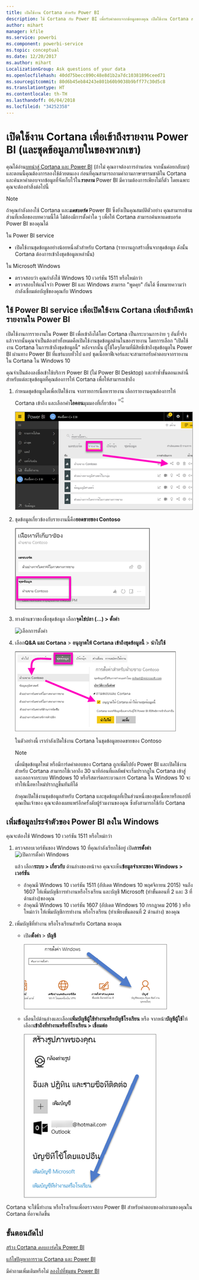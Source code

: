 ```yaml
---
title: เปิดใช้งาน Cortana สำหรับ Power BI
description: ใช้ Cortana กับ Power BI เพื่อรับคำตอบจากข้อมูลของคุณ เปิดใช้งาน Cortana สำหรับแต่ละชุดข้อมูล Power BI จากนั้นใช้ Cortana ให้เข้าถึงชุดข้อมูลของคุณจากอุปกรณ์ Windows
author: mihart
manager: kfile
ms.service: powerbi
ms.component: powerbi-service
ms.topic: conceptual
ms.date: 12/20/2017
ms.author: mihart
LocalizationGroup: Ask questions of your data
ms.openlocfilehash: 40dd75becc890c48e8d1b2a7dc10381896ceed71
ms.sourcegitcommit: 80d6b45eb84243e801b60b9038b9bff77c30d5c8
ms.translationtype: HT
ms.contentlocale: th-TH
ms.lasthandoff: 06/04/2018
ms.locfileid: "34252358"
---
```

# <a name="enable-cortana-to-access-power-bi-reports-and-their-underlying-datasets"></a>เปิดใช้งาน Cortana เพื่อเข้าถึงรายงาน Power BI (และชุดข้อมูลภายในของพวกเขา)
คุณได้อ่าน[บทนำสู่ Cortana และ Power BI](service-cortana-intro.md) (ถ้าไม่ คุณอาจต้องการอ่านก่อน จากนั้นค่อยกลับมา) และตอนนี้คุณต้องการลองใช้ด้วยตนเอง  ก่อนที่คุณสามารถถามคำถามภาษาธรรมชาติใน Cortana และค้นหาคำตอบจากข้อมูลที่จัดเก็บไว้ใน***รายงาน*** Power BI มีความต้องการเพียงไม่กี่ตัว โดยเฉพาะ คุณจะต้องทำสิ่งต่อไปนี้

> [!NOTE]
> ถ้าคุณกำลังลองใช้ Cortana และ***แดชบอร์ด*** Power BI ซึ่งยังเป็นคุณสมบัติตัวอย่าง คุณสามารถข้ามส่วนที่เหลือของบทความนี้ได้ ไม่ต้องมีการตั้งค่าใด ๆ เพื่อให้ Cortana สามารถค้นหาแดชบอร์ด Power BI ของคุณได้
> 
> 

ใน Power BI service

* เปิดใช้งานชุดข้อมูลอย่างน้อยหนึ่งตัวสำหรับ Cortana (รายงานถูกสร้างขึ้นจากชุดข้อมูล ดังนั้น Cortana ต้องการเข้าถึงชุดข้อมูลเหล่านั้น)

ใน Microsoft Windows

* ตรวจสอบว่า คุณกำลังใช้ Windows 10 เวอร์ชัน 1511 หรือใหม่กว่า
* ตรวจสอบให้แน่ใจว่า Power BI และ Windows สามารถ "พูดคุย" กันได้ ซึ่งหมายความว่า กำลังเชื่อมต่อบัญชีของคุณกับ Windows

## <a name="use-power-bi-service-to-enable-cortana-to-access-report-pages-in-power-bi"></a>ใช้ Power BI service เพื่อเปิดใช้งาน Cortana เพื่อเข้าถึงหน้ารายงานใน Power BI
เปิดใช้งานการรายงานใน Power BI เพื่อเข้าถึงได้โดย Cortana เป็นกระบวนการง่าย ๆ  อันที่จริงแล้วจากนั้นคุณจำเป็นต้องทำทั้งหมดคือเปิดใช้งานชุดข้อมูลด้านในของรายงาน โดยการเลือก "เปิดใช้งาน Cortana ในการเข้าถึงชุดข้อมูลนี้" หลังจากนั้น ผู้ใช้ใดๆก็ตามที่มีสิทธิ์เข้าถึงชุดข้อมูลใน Power BI ผ่านทาง Power BI ที่แชร์แบบทั่วไป แอป ชุดเนื้อหาฟีเจอร์และจะสามารถรับคำตอบจากรายงานใน Cortana ใน Windows 10

คุณจำเป็นต้องลงชื่อเข้าใช้บริการ Power BI (ไม่ Power BI Desktop) และทำซ้ำขั้นตอนเหล่านี้สำหรับแต่ละชุดข้อมูลที่คุณต้องการให้ Cortana เพื่อให้สามารถเข้าถึง

1. กำหนดชุดข้อมูลใดเพื่อเปิดใช้งาน จากรายการเนื้อหารายงาน เลือกรายงานคุณต้องการให้ Cortana เข้าถึง และเลือกคำ**ไอคอน**มุมมองที่เกี่ยวข้อง![](media/service-cortana-enable/power-bi-cortana-view-related-icon.png)
   
    ![ดูเนื้อหาที่เกี่ยวข้อง](media/service-cortana-enable/power-bi-view-related.png)
2. ชุดข้อมูลเกี่ยวข้องกับรายงานนี้คือ**ยอดขายของ Contoso**
   
    ![ชุดข้อมูลยอดขายของ Contoso](media/service-cortana-enable/power-bi-identify-dataset.png)
3. ทางด้านขวาของชื่อชุดข้อมูล เลือก**จุดไข่ปลา (...) > ตั้งค่า**  
   
    ![เลือกการตั้งค่า](media/service-cortana-enable/power-bi-settings-cortana.png)
4. เลือก**Q&A และ Cortana** > **อนุญาตให้ Cortana เข้าถึงชุดข้อมูลนี้** > **นำไปใช้**
   
   ![Cortana เข้าถึงชุดข้อมูล](media/service-cortana-enable/power-bi-cortana-enable-new.png)
   
   ในตัวอย่างนี้ เรากำลังเปิดใช้งาน Cortana ในชุดข้อมูลยอดขายของ Contoso
   
   > [!NOTE]
   > เมื่อมีชุดข้อมูลใหม่ หรือมีการ์ดคำตอบของ Cortana ถูกเพิ่มไปยัง Power BI และเปิดใช้งานสำหรับ Cortana สามารถใช้เวลาถึง 30 นาทีก่อนที่ผลลัพธ์จะเริ่มปรากฏใน Cortana เข้าสู่และออกจากระบบ Windows 10 หรือรีสตาร์ตกระบวนการ Cortana ใน Windows 10 จะทำให้เนื้อหาใหม่ปรากฏขึ้นทันทีได้
   > 
   > ถ้าคุณเปิดใช้งานชุดข้อมูลสำหรับ Cortana และชุดข้อมูลที่เป็นส่วนหนึ่งของชุดเนื้อหาหรือแอปที่คุณเป็นเจ้าของ คุณจะต้องเผยแพร่อีกครั้งดับผู้ร่วมงานของคุณ ซึ่งยังสามารถใช้กับ Cortana
   > 
   > 

## <a name="add-your-power-bi-credentials-to-windows"></a>เพิ่มข้อมูลประจำตัวของ Power BI ลงใน Windows
คุณจะต้องใช้ Windows 10 เวอร์ชัน 1511 หรือใหม่กว่า

1. ตรวจสอบเวอร์ชันของ Windows 10 ที่คุณกำลังเรียกใช้อยู่ เปิด**การตั้งค่า**
    ![เปิดการตั้งค่า Windows](media/service-cortana-enable/power-bi-cortana-windows.png)

    แล้ว เลือก**ระบบ > เกี่ยวกับ** ด้านล่างของหน้าจอ คุณจะเห็น**ข้อมูลจำเพาะของ Windows > เวอร์ชัน**

   * ถ้าคุณมี Windows 10 เวอร์ชัน 1511 (อัปเดต Windows 10 พฤศจิกายน 2015) จนถึง 1607 ให้เพิ่มบัญชีการทำงานหรือโรงเรียน และบัญชี Microsoft (ทำขั้นตอนที่ 2 และ 3 ที่ด้านล่าง)ของคุณ
   * ถ้าคุณมี Windows 10 เวอร์ชัน 1607 (อัปเดต Windows 10 กรกฎาคม 2016 ) หรือใหม่กว่า ให้เพิ่มบัญชีการทำงาน หรือโรงเรียน (ทำเพียงขั้นตอนที่ 2 ด้านล่าง) ของคุณ
1. เพิ่มบัญชีที่ทำงาน หรือโรงเรียนสำหรับ Cortana ของคุณ
   
   * เปิด**ตั้งค่า** > **บัญชี**
     
       ![การตั้งค่า - บัญชี](media/service-cortana-enable/power-bi-windows-accounts.png)
   * เลื่อนไปด้านล่างและเลือก**เพิ่มบัญชีผู้ใช้ทำงานหรือบัญชีโรงเรียน** หรือ จากหน้า**บัญชีผู้ใช้**ให้เลือก**เข้าถึงที่ทำงานหรือที่โรงเรียน > เชื่อมต่อ**
     
     ![เพิ่มบัญชีที่ทำงาน](media/service-cortana-enable/power-bi-add-work-account2.png)

Cortana จะใช้นี้ทำงาน หรือโรงเรียนเพื่อตรวจสอบ Power BI สำหรับคำตอบของคำถามของคุณใน Cortana ที่อาจเกิดขึ้น

## <a name="next-steps"></a>ขั้นตอนถัดไป
[สร้าง Cortana *ตอบการ์ด*ใน Power BI](service-cortana-answer-cards.md)

[แก้ไขปัญหาการรวม Cortana และ Power BI](service-cortana-troubleshoot.md)

มีคำถามเพิ่มเติมหรือไม่ [ลองไปที่ชุมชน Power BI](http://community.powerbi.com/)

